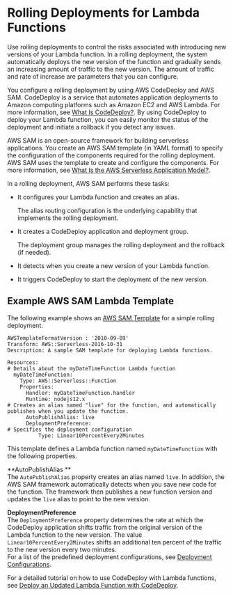 # Rolling Deployments for Lambda Functions<a name="lambda-rolling-deployments"></a>

Use rolling deployments to control the risks associated with introducing new versions of your Lambda function\. In a rolling deployment, the system automatically deploys the new version of the function and gradually sends an increasing amount of traffic to the new version\. The amount of traffic and rate of increase are parameters that you can configure\.

You configure a rolling deployment by using AWS CodeDeploy and AWS SAM\. CodeDeploy is a service that automates application deployments to Amazon computing platforms such as Amazon EC2 and AWS Lambda\. For more information, see [What Is CodeDeploy?](https://docs.aws.amazon.com/codedeploy/latest/userguide/welcome.html)\. By using CodeDeploy to deploy your Lambda function, you can easily monitor the status of the deployment and initiate a rollback if you detect any issues\.

AWS SAM is an open\-source framework for building serverless applications\. You create an AWS SAM template \(in YAML format\) to specify the configuration of the components required for the rolling deployment\. AWS SAM uses the template to create and configure the components\. For more information, see [What Is the AWS Serverless Application Model?](https://docs.aws.amazon.com/serverless-application-model/latest/developerguide/what-is-sam.html)\.

In a rolling deployment, AWS SAM performs these tasks:
+ It configures your Lambda function and creates an alias\.

  The alias routing configuration is the underlying capability that implements the rolling deployment\.
+ It creates a CodeDeploy application and deployment group\.

  The deployment group manages the rolling deployment and the rollback \(if needed\)\.
+ It detects when you create a new version of your Lambda function\.
+ It triggers CodeDeploy to start the deployment of the new version\.

## Example AWS SAM Lambda Template<a name="sam-template"></a>

The following example shows an [AWS SAM Template](https://docs.aws.amazon.com/serverless-application-model/latest/developerguide/serverless-sam-template-basics.html) for a simple rolling deployment\. 

```
AWSTemplateFormatVersion : '2010-09-09'
Transform: AWS::Serverless-2016-10-31
Description: A sample SAM template for deploying Lambda functions.

Resources:
# Details about the myDateTimeFunction Lambda function
  myDateTimeFunction:
    Type: AWS::Serverless::Function
    Properties:
      Handler: myDateTimeFunction.handler
      Runtime: nodejs12.x
# Creates an alias named "live" for the function, and automatically publishes when you update the function.
      AutoPublishAlias: live
      DeploymentPreference:
# Specifies the deployment configuration
          Type: Linear10PercentEvery2Minutes
```

This template defines a Lambda function named `myDateTimeFunction` with the following properties\. 

**AutoPublishAlias **  
The `AutoPublishAlias` property creates an alias named `live`\. In addition, the AWS SAM framework automatically detects when you save new code for the function\. The framework then publishes a new function version and updates the `live` alias to point to the new version\.

**DeploymentPreference**  
The `DeploymentPreference` property determines the rate at which the CodeDeploy application shifts traffic from the original version of the Lambda function to the new version\. The value `Linear10PercentEvery2Minutes` shifts an additional ten percent of the traffic to the new version every two minutes\.   
For a list of the predefined deployment configurations, see [Deployment Configurations](https://docs.aws.amazon.com/codedeploy/latest/userguide/deployment-configurations.html)\. 

For a detailed tutorial on how to use CodeDeploy with Lambda functions, see [Deploy an Updated Lambda Function with CodeDeploy](https://docs.aws.amazon.com/codedeploy/latest/userguide/tutorial-lambda-sam.html)\. 